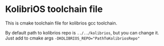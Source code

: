 # KolibriOS toolchain file

This is cmake toolchain file for kolibrios gcc toolchain.

By default path to kolibrios repo is `../../kolibrios`, but you can change it. Just add to cmake args `-DKOLIBRIOS_REPO="PathToKolibriosRepo"`


